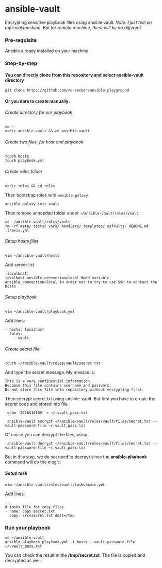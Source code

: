 # ansible-vault
Encrypting sensitive playbook files using ansible vault.
*Note: I just test on my local machine. But for remote machine, there will be no different*

### Pre-requisite
Ansible already installed on your machine.

### Step-by-step
#### You can directly clone from this repository and select ansible-vault directory

    git clone https://github.com/ru-rocker/ansible-playground

#### Or you dare to create manually:
###### Create directory for our playbook

    cd ~
    mkdir ansible-vault && cd ansible-vault

###### Create two files, for host and playbook      

    touch hosts
    touch playbook.yml

###### Create roles folder

    mkdir roles && cd roles

Then bootstrap roles with ``ansible-galaxy``

    ansible-galaxy init vault

Then remove unneeded folder under ``~/ansible-vault/roles/vault``.

    cd ~/ansible-vault/roles/vault
    rm -rf meta/ tests/ vars/ handlers/ templates/ defaults/ README.md .travis.yml

###### Setup hosts files

    vim ~/ansible-vault/hosts

Add server list

    [localhost]
    localhost ansible_connection=local #add variable ansible_connection=local in order not to try to use SSH to contact the hosts

###### Setup playbook

    vim ~/ansible-vault/playbook.yml

Add lines:

    - hosts: localhost
      roles:
        - vault

###### Create secret file

    touch ~/ansible-vault/roles/vault/secret.txt

And type the secret message. My messae is:

    This is a very confidential information.
    Because this file contains username and password.
    Do not store this file into repository without encrypting first.

Then encrypt secret.txt using ansible-vault. But first you have to create the secret code and stored into file.

     echo '2016$10$05' > ~/.vault_pass.txt

     ansible-vault encrypt ~/ansible-vault/roles/vault/files/secret.txt --vault-password-file ~/.vault_pass.txt

Of couse you can decrypt the files, using

     ansible-vault decrypt ~/ansible-vault/roles/vault/files/secret.txt --vault-password-file ~/.vault_pass.txt

But in this step, we do not need to decrpyt since the **ansible-playbook** command will do the magic.

##### Setup task

    vim ~/ansible-vault/roles/vault/tasks/main.yml

Add lines:

    ---
    # tasks file for copy files
    - name: copy secret.txt
      copy: src=secret.txt dest=/tmp

### Run your playbook

    cd ~/ansible-vault
    ansible-playbook playbook.yml -i hosts --vault-password-file ~/.vault_pass.txt

You can check the result in the **/tmp/secret.txt**. The file is copied and decrypted as well.
